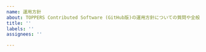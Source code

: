 ```yaml
---
name: 運用方針
about: TOPPERS Contributed Software (GitHub版)の運用方針についての質問や全般的な提案は、このテンプレートをご利用ください。
title: ''
labels: ''
assignees: ''

---
```



